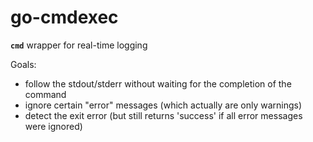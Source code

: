 go-cmdexec
==========

**`cmd`** wrapper for real-time logging

Goals:

- follow the stdout/stderr without waiting for the completion of the command
- ignore certain "error" messages (which actually are only warnings)
- detect the exit error (but still returns 'success' if all error messages were ignored)

